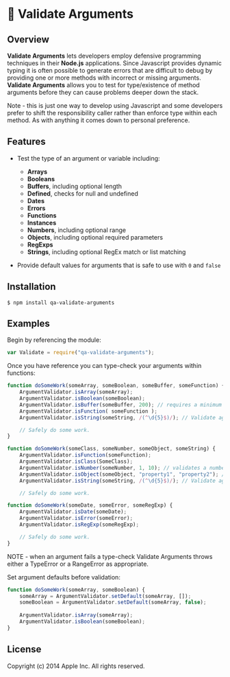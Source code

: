 #  Validate Arguments

## Overview
**Validate Arguments** lets developers employ defensive programming techniques in their **Node.js** applications. Since Javascript provides dynamic typing it is often possible to generate errors that are difficult to debug by providing one or more methods with incorrect or missing arguments. **Validate Arguments** allows you to test for type/existence of method arguments before they can cause problems deeper down the stack.

Note - this is just one way to develop using Javascript and some developers prefer to shift the responsibility caller rather than enforce type within each method. As with anything it comes down to personal preference.

## Features
 - Test the type of an argument or variable including:
 	- **Arrays**
 	- **Booleans**
 	- **Buffers**, including optional length
 	- **Defined**, checks for null and undefined
 	- **Dates**
 	- **Errors**
 	- **Functions**
 	- **Instances**
 	- **Numbers**, including optional range
 	- **Objects**, including optional required parameters
 	- **RegExps**
 	- **Strings**, including optional RegEx match or list matching

 - Provide default values for arguments that is safe to use with ```0``` and ```false```

## Installation

	$ npm install qa-validate-arguments

## Examples

Begin by referencing the module:

```javascript
var Validate = require("qa-validate-arguments");
```

Once you have reference you can type-check your arguments within functions:

```javascript
function doSomeWork(someArray, someBoolean, someBuffer, someFunction) {
	ArgumentValidator.isArray(someArray);
	ArgumentValidator.isBoolean(someBoolean);
	ArgumentValidator.isBuffer(someBuffer, 200); // requires a minimum for 200 bytes
	ArgumentValidator.isFunction( someFunction );
	ArgumentValidator.isString(someString, /(^\d{5}$)/); // Validate against the regular expression.

    // Safely do some work.
}

function doSomeWork(someClass, someNumber, someObject, someString) {
	ArgumentValidator.isFunction(someFunction);
	ArgumentValidator.isClass(SomeClass);
	ArgumentValidator.isNumber(someNumber, 1, 10); // validates a number within range from 1 to 10.
	ArgumentValidator.isObject(someObject, "property1", "property2"); // Validates an object and the supplied properties.
	ArgumentValidator.isString(someString, /(^\d{5}$)/); // Validate against the regular expression.

    // Safely do some work.

function doSomeWork(someDate, someError, someRegExp) {
	ArgumentValidator.isDate(someDate);
	ArgumentValidator.isError(someError);
	ArgumentValidator.isRegExp(someRegExp);

	// Safely do some work.
}
```

NOTE - when an argument fails a type-check Validate Arguments throws either a TypeError or a RangeError as appropriate.

Set argument defaults before validation:

```javascript
function doSomeWork(someArray, someBoolean) {
	someArray = ArgumentValidator.setDefault(someArray, []);
	someBoolean = ArgumentValidator.setDefault(someArray, false);
    
	ArgumentValidator.isArray(someArray);
	ArgumentValidator.isBoolean(someBoolean);
}
```

## License

Copyright (c) 2014 Apple Inc. All rights reserved.

